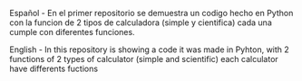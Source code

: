 Español - En el primer repositorio se demuestra un codigo hecho en Python con la funcion de 2 tipos de calculadora (simple y cientifica) cada una cumple con diferentes funciones.

English - In this repository is showing a code it was made in Pyhton, with 2 functions of 2 types of calculator (simple and scientific) each calculator have differents fuctions
